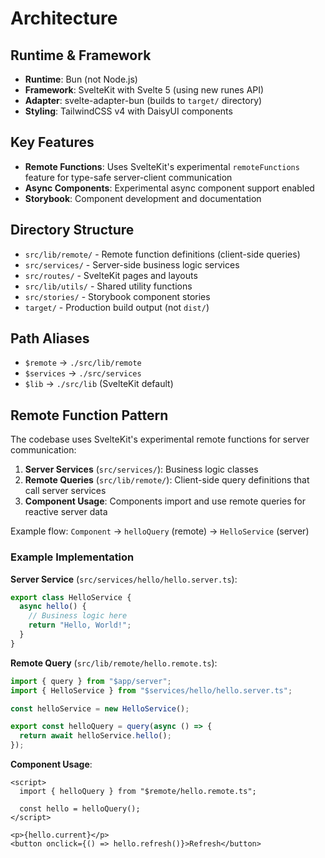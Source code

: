 # Architecture

## Runtime & Framework

- **Runtime**: Bun (not Node.js)
- **Framework**: SvelteKit with Svelte 5 (using new runes API)
- **Adapter**: svelte-adapter-bun (builds to `target/` directory)
- **Styling**: TailwindCSS v4 with DaisyUI components

## Key Features

- **Remote Functions**: Uses SvelteKit's experimental `remoteFunctions` feature for type-safe server-client communication
- **Async Components**: Experimental async component support enabled
- **Storybook**: Component development and documentation

## Directory Structure

- `src/lib/remote/` - Remote function definitions (client-side queries)
- `src/services/` - Server-side business logic services
- `src/routes/` - SvelteKit pages and layouts
- `src/lib/utils/` - Shared utility functions
- `src/stories/` - Storybook component stories
- `target/` - Production build output (not `dist/`)

## Path Aliases

- `$remote` → `./src/lib/remote`
- `$services` → `./src/services`
- `$lib` → `./src/lib` (SvelteKit default)

## Remote Function Pattern

The codebase uses SvelteKit's experimental remote functions for server communication:

1. **Server Services** (`src/services/`): Business logic classes
2. **Remote Queries** (`src/lib/remote/`): Client-side query definitions that call server services
3. **Component Usage**: Components import and use remote queries for reactive server data

Example flow: `Component` → `helloQuery` (remote) → `HelloService` (server)

### Example Implementation

**Server Service** (`src/services/hello/hello.server.ts`):

```typescript
export class HelloService {
  async hello() {
    // Business logic here
    return "Hello, World!";
  }
}
```

**Remote Query** (`src/lib/remote/hello.remote.ts`):

```typescript
import { query } from "$app/server";
import { HelloService } from "$services/hello/hello.server.ts";

const helloService = new HelloService();

export const helloQuery = query(async () => {
  return await helloService.hello();
});
```

**Component Usage**:

```svelte
<script>
  import { helloQuery } from "$remote/hello.remote.ts";

  const hello = helloQuery();
</script>

<p>{hello.current}</p>
<button onclick={() => hello.refresh()}>Refresh</button>
```
